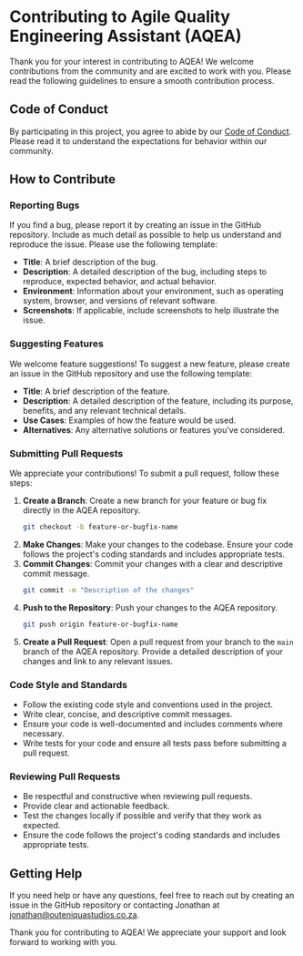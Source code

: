 # Contributing to Agile Quality Engineering Assistant (AQEA)

Thank you for your interest in contributing to AQEA! We welcome contributions from the community and are excited to work with you. Please read the following guidelines to ensure a smooth contribution process.

## Code of Conduct

By participating in this project, you agree to abide by our [Code of Conduct](CODE_OF_CONDUCT.md). Please read it to understand the expectations for behavior within our community.

## How to Contribute

### Reporting Bugs

If you find a bug, please report it by creating an issue in the GitHub repository. Include as much detail as possible to help us understand and reproduce the issue. Please use the following template:

- **Title**: A brief description of the bug.
- **Description**: A detailed description of the bug, including steps to reproduce, expected behavior, and actual behavior.
- **Environment**: Information about your environment, such as operating system, browser, and versions of relevant software.
- **Screenshots**: If applicable, include screenshots to help illustrate the issue.

### Suggesting Features

We welcome feature suggestions! To suggest a new feature, please create an issue in the GitHub repository and use the following template:

- **Title**: A brief description of the feature.
- **Description**: A detailed description of the feature, including its purpose, benefits, and any relevant technical details.
- **Use Cases**: Examples of how the feature would be used.
- **Alternatives**: Any alternative solutions or features you've considered.

### Submitting Pull Requests

We appreciate your contributions! To submit a pull request, follow these steps:

1. **Create a Branch**: Create a new branch for your feature or bug fix directly in the AQEA repository.
    ```sh
    git checkout -b feature-or-bugfix-name
    ```
2. **Make Changes**: Make your changes to the codebase. Ensure your code follows the project's coding standards and includes appropriate tests.
3. **Commit Changes**: Commit your changes with a clear and descriptive commit message.
    ```sh
    git commit -m "Description of the changes"
    ```
4. **Push to the Repository**: Push your changes to the AQEA repository.
    ```sh
    git push origin feature-or-bugfix-name
    ```
5. **Create a Pull Request**: Open a pull request from your branch to the `main` branch of the AQEA repository. Provide a detailed description of your changes and link to any relevant issues.

### Code Style and Standards

- Follow the existing code style and conventions used in the project.
- Write clear, concise, and descriptive commit messages.
- Ensure your code is well-documented and includes comments where necessary.
- Write tests for your code and ensure all tests pass before submitting a pull request.

### Reviewing Pull Requests

- Be respectful and constructive when reviewing pull requests.
- Provide clear and actionable feedback.
- Test the changes locally if possible and verify that they work as expected.
- Ensure the code follows the project's coding standards and includes appropriate tests.

## Getting Help

If you need help or have any questions, feel free to reach out by creating an issue in the GitHub repository or contacting Jonathan at jonathan@outeniquastudios.co.za.

Thank you for contributing to AQEA! We appreciate your support and look forward to working with you.